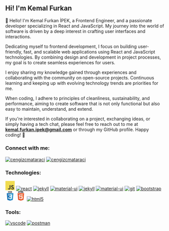 
<h2>Hi! I'm Kemal Furkan</h2>

<p>👋 Hello! I'm Kemal Furkan İPEK, a Frontend Engineer, and a passionate developer specializing in React and JavaScript. My journey into the world of software is driven by a deep interest in crafting user interfaces and interactions.

Dedicating myself to frontend development, I focus on building user-friendly, fast, and scalable web applications using React and JavaScript technologies. By combining design and development in project processes, my goal is to create seamless experiences for users.

I enjoy sharing my knowledge gained through experiences and collaborating with the community on open-source projects. Continuous learning and keeping up with evolving technology trends are priorities for me.

When coding, I adhere to principles of cleanliness, sustainability, and performance, aiming to create software that is not only functional but also easy to maintain, understand, and extend.

If you're interested in collaborating on a project, exchanging ideas, or simply having a tech chat, please feel free to reach out to me at **kemal.furkan.ipek@gmail.com** or through my GitHub profile. Happy coding! 🚀</p>


<h3 align="left">Connect with me:</h3>

<p align="left">
<a href="https://linkedin.com/in/kemal-furkan-ipek-81b036185" target="_blank" rel=”noopener”><img align="center" src="https://upload.wikimedia.org/wikipedia/commons/thumb/c/ca/LinkedIn_logo_initials.png/640px-LinkedIn_logo_initials.png" alt="cengizcmataraci" height="30" width="30" /></a>
<a href="https://github.com/kemalfurkanipek" target="blank" rel=”noopener”><img align="center" src="https://seeklogo.com/images/G/github-logo-7880D80B8D-seeklogo.com.png" alt="cengizcmataraci" height="30" width="30" /></a>
</p>


<h3 align="left">Technologies:</h3>
<p align="left"> 
<a href="https://developer.mozilla.org/en-US/docs/Web/JavaScript" target="_blank" rel=”noopener”> <img src="https://raw.githubusercontent.com/devicons/devicon/master/icons/javascript/javascript-original.svg" alt="javascript" width="30" height="30"/></a> 
<a href="https://reactjs.org/" target="_blank" rel=”noopener”> <img src="https://upload.wikimedia.org/wikipedia/commons/thumb/4/47/React.svg/1200px-React.svg.png" alt="react" width="33" height="30"/></a>
<a href="https://nodejs.org/en" target="_blank" rel=”noopener”> <img src="https://seeklogo.com/images/N/nodejs-logo-FBE122E377-seeklogo.com.png" alt="jekyll" width="30" height="30"/></a>
<a href="https://redux.js.org/" target="_blank" rel=”noopener”> <img src="https://seeklogo.com/images/R/redux-logo-9CA6836C12-seeklogo.com.png" alt="material-ui" width="26" height="26"/></a>
<a href="https://tailwindcss.com/" target="_blank" rel=”noopener”> <img src="https://seeklogo.com/images/T/tailwind-css-logo-5AD4175897-seeklogo.com.png" alt="jekyll" width="30" height="25"/></a>
<a href="https://material-ui.com/" target="_blank" rel=”noopener”> <img src="https://seeklogo.com/images/M/material-ui-logo-5BDCB9BA8F-seeklogo.com.png" alt="material-ui" width="26" height="26"/></a>
<a href="https://git-scm.com/" target="_blank" rel=”noopener”> <img src="https://www.vectorlogo.zone/logos/git-scm/git-scm-icon.svg" alt="git" width="30" height="30"/></a>
<a href="https://getbootstrap.com" target="_blank" rel=”noopener”> <img src="https://seeklogo.com/images/B/bootstrap-logo-3C30FB2A16-seeklogo.com.png" alt="bootstrap" width="28" height="28"/></a>
<a href="https://www.w3schools.com/css/" target="_blank" rel=”noopener”> <img src="https://raw.githubusercontent.com/devicons/devicon/master/icons/css3/css3-original-wordmark.svg" alt="css3" width="30" height="30"/></a> 
<a href="https://www.w3.org/html/" target="_blank" rel=”noopener”> <img src="https://raw.githubusercontent.com/devicons/devicon/master/icons/html5/html5-original-wordmark.svg" alt="html5" width="30" height="30"/></a>
<a href="https://www.docker.com/" target="_blank" rel=”noopener”> <img src="https://seeklogo.com/images/D/docker-logo-CF97D0124B-seeklogo.com.png" alt="html5" width="30" height="30"/></a>  

  
<h3 align="left">Tools:</h3>
<a href="https://code.visualstudio.com/" target="_blank" rel=”noopener”> <img src="https://upload.wikimedia.org/wikipedia/commons/thumb/9/9a/Visual_Studio_Code_1.35_icon.svg/1024px-Visual_Studio_Code_1.35_icon.svg.png" alt="vscode" width="30" height="30"/></a>
<a href="https://postman.com" target="_blank" rel=”noopener”> <img src="https://www.vectorlogo.zone/logos/getpostman/getpostman-icon.svg" alt="postman" width="34" height="30"/></a> 

</p>
